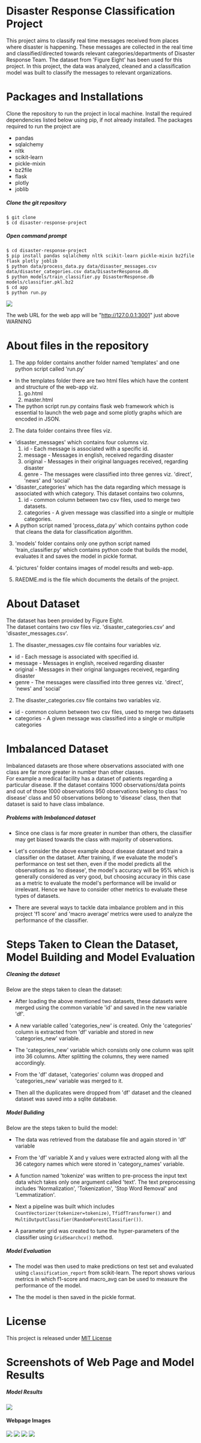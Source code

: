 # **Disaster Response Classification Project**
This project aims to classify real time messages received from places where disaster is happening. These messages are collected in the real time and classified/directed towards relevant categories/departments of Disaster Response Team. The dataset from 'Figure Eight' has been used for this project.
In this project, the data was analyzed, cleaned and a classification model was built to classify the messages to relevant organizations.

# **Packages and Installations**
Clone the repository to run the project in local machine. Install the required dependencies listed below using pip, if not already installed.
The packages required to run the project are
- pandas
- sqlalchemy
- nltk
- scikit-learn
- pickle-mixin
- bz2file
- flask
- plotly
- joblib

##### Clone the git repository
`$ git clone`  
`$ cd disaster-response-project`  

##### Open command prompt  
`$ cd disaster-response-project`  
`$ pip install pandas sqlalchemy nltk scikit-learn pickle-mixin bz2file flask plotly joblib`  
`$ python data/process_data.py data/disaster_messages.csv data/disaster_categories.csv data/DisasterResponse.db`  
`$ python models/train_classifier.py DisasterResponse.db models/classifier.pkl.bz2`  
`$ cd app`  
`$ python run.py`  

![](pictures/webapp_hosting.png)  

The web URL for the web app will be "http://127.0.0.1:3001" just above WARNING

# **About files in the repository**  

1. The app folder contains another folder named 'templates' and one python script called 'run.py'   

  - In the templates folder there are two html files which have the content and structure of the web-app viz.  
    1. go.html
    2. master.html
  - The python script run.py contains flask web framework which is essential to launch the web page and some plotly graphs which are encoded in JSON.  


2. The data folder contains three files viz.
  - 'disaster_messages' which contains four columns viz.  
    1. id - Each message is associated with a specific id.
    2. message - Messages in english, received regarding disaster
    3. original - Messages in their original languages received, regarding disaster
    4. genre - The messages were classified into three genres viz. 'direct', 'news' and 'social'
  - 'disaster_categories' which has the data regarding which message is associated with which category. This dataset contains two columns,
    1. id - common column between two csv files, used to merge two datasets.
    2.  categories - A given message was classified into a single or multiple categories.
 - A python script named 'process_data.py' which contains python code that cleans the data for classification algorithm.  


3. 'models' folder contains only one python script named 'train_classifier.py' which contains python code that builds the model, evaluates it and saves the model in pickle format.

4. 'pictures' folder contains images of model results and web-app.


5. RAEDME.md is the file which documents the details of the project.   




# **About Dataset**  
The dataset has been provided by Figure Eight.  
The dataset contains two csv files viz. 'disaster_categories.csv' and 'disaster_messages.csv'.   
1. The disaster_messages.csv file contains four variables viz.
- id - Each message is associated with specified id.
- message - Messages in english, received regarding disaster
- original - Messages in their original languages received, regarding disaster  
- genre - The messages were classified into three genres viz. 'direct', 'news' and 'social'  

2. The disaster_categories.csv file contains two variables viz.
- id - common column between two csv files, used to merge two datasets
- categories - A given message was classified into a single or multiple categories  

# **Imbalanced Dataset**  
Imbalanced datasets are those where observations associated with one class are far more greater in number than other classes.  
For example a medical facility has a dataset of patients regarding a particular disease. If the dataset contains 1000 observations/data points and out of those 1000 observations 950 observations belong to class 'no disease' class and 50 observations belong to 'disease' class, then that dataset is said to have class imbalance.  
##### Problems with Imbalanced dataset
- Since one class is far more greater in number than others, the classifier may get biased towards the class with majority of observations.

- Let's consider the above example about disease dataset and train a classifier on the dataset. After training, if we evaluate the model's performance on test set then, even if the model predicts all the observations as 'no disease', the model's accuracy will be 95% which is generally considered as very good, but choosing accuracy in this case as a metric to evaluate the model's performance will be invalid or irrelevant.
Hence we have to consider other metrics to evaluate these types of datasets.

- There are several ways to tackle data imbalance problem and in this project 'f1 score' and 'macro average' metrics were used to analyze the performance of the classifier.

# **Steps Taken to Clean the Dataset, Model Building and Model Evaluation**

##### Cleaning the dataset
Below are the steps taken to clean the dataset:
- After loading the above mentioned two datasets, these datasets were merged using the common variable 'id' and saved in the new variable 'df'.

- A new variable called 'categories_new' is created. Only the 'categories' column is extracted from 'df' variable and stored in new 'categories_new' variable.
- The 'categories_new' variable which consists only one column was split into 36 columns. After splitting the columns, they were named accordingly.
- From the 'df' dataset, 'categories' column was dropped and 'categories_new' variable was merged to it.
- Then all the duplicates were dropped from 'df' dataset and the cleaned dataset was saved into a sqlite database.

##### Model Buliding
Below are the steps taken to build the model:
- The data was retrieved from the database file and again stored in 'df' variable

- From the 'df' variable X and y values were extracted along with all the 36 category names which were stored in 'category_names' variable.
- A function named 'tokenize' was written to pre-process the input text data which takes only one argument called 'text'. The text preprocessing includes 'Normalization', 'Tokenization', 'Stop Word Removal' and 'Lemmatization'.
- Next a pipeline was built which includes `CountVectorizer(tokenizer=tokenize)`, `TfidfTransformer()` and `MultiOutputClassifier(RandomForestClassifier())`.
- A parameter grid was created to tune the hyper-parameters of the classifier using `GridSearchcv()` method.

##### Model Evaluation
- The model was then used to make predictions on test set and evaluated using `classification_report` from scikit-learn. The report shows various metrics in which f1-score and macro_avg can be used to measure the performance of the model.

- The the model is then saved in the pickle format.

# **License**

This project is released under [MIT License](https://choosealicense.com/licenses/mit/)

# **Screenshots of Web Page and Model Results**  

##### Model Results
![](pictures/model_result.png)

#### Webpage Images
![](pictures/webpage_1.png)
![](pictures/webpage_2.png)
![](pictures/webpage_3.png)
![](pictures/webpage_4.png)
